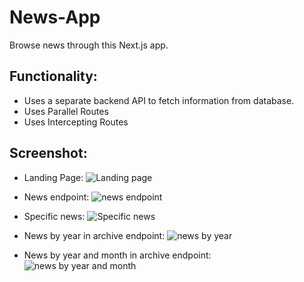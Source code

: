 # News-App

Browse news through this Next.js app.

## Functionality:
- Uses a separate backend API to fetch information from database.
- Uses Parallel Routes
- Uses Intercepting Routes

## Screenshot:
- Landing Page:
![Landing page](https://github.com/ritish78/news-app-nextjs/assets/36816476/420956da-cf09-4379-9b80-67e1d1d13541)

- News endpoint:
![news endpoint](https://github.com/ritish78/news-app-nextjs/assets/36816476/65f4a0a1-f564-44dc-9cf6-fb4543df19fb)

- Specific news:
![Specific news](https://github.com/ritish78/news-app-nextjs/assets/36816476/7898bb96-4dbc-4877-b842-9876bae86dae)

- News by year in archive endpoint:
![news by year](https://github.com/ritish78/news-app-nextjs/assets/36816476/1fa0df5e-802d-4926-a94c-6decc0ea3a76)

- News by year and month in archive endpoint:
![news by year and month](https://github.com/ritish78/news-app-nextjs/assets/36816476/60f3c68c-d139-46b8-ac71-0d02cb2479b4)
